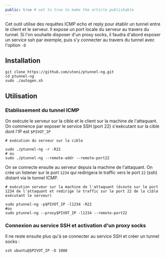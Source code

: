 ```yaml
---
public: true # set to true to make the article publishable
---
```

Cet outil utilise des requêtes ICMP echo et reply pour établir un tunnel entre le client et le serveur.
Il expose un port locale du serveur au travers du tunnel.
Si l'on souhaite disposer d'un proxy socks, il faudra d'abord exposer un service ssh par exemple, puis s'y connecter au travers du tunnel avec l'option `-D`

## Installation

```
git clone https://github.com/utoni/ptunnel-ng.git
cd ptunnel-ng
sudo ./autogen.sh 

```

## Utilisation



### Etablissement du tunnel ICMP

On exécute le serveur sur la cible et le client sur la machine de l'attaquant.
On commence par exposer le service SSH (port 22) s'exécutant sur la cible dont l'IP est `$PIVOT_IP`

```
# exécution du serveur sur la cible

sudo ./ptunnel-ng -r -R22 
# ou
sudo ./ptunnel-ng --remote-addr --remote-port22 
```

On se connecte ensuite au serveur depuis la machine de l'attaquant. On crée un listener sur le port `1234` qui redirigera le traffic vers le port `22` (ssh) distant via le tunnel ICMP.

```
# exécution serveur sur la machine de l'attaquant (écoute sur le port 1234 de l'attaquant et redirige le traffic sur le port 22 de la cible exécutant le serveur)

sudo ptunnel-ng -p$PIVOT_IP -l1234 -R22
#ou 
sudo ptunnel-ng --proxy$PIVOT_IP -l1234 --remote-port22
```

### Connexion au service SSH et activation d'un proxy socks

Il ne reste ensuite plus qu'à se connecter au service SSH et créer un tunnel socks :

```
ssh ubuntu@$PIVOT_IP -D 1080
```

